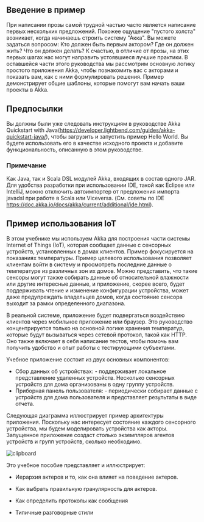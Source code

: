 ## Введение в пример
При написании прозы самой трудной частью часто является написание первых нескольких предложений. Похожее ощущение "пустого холста" возникает, когда начинаешь строить систему "Акка". Вы можете задаться вопросом: Кто должен быть первым актором? Где он должен жить? Что он должен делать? К счастью, в отличие от прозы, на этих первых шагах нас могут направить устоявшиеся лучшие практики. В оставшейся части этого руководства мы рассмотрим основную логику простого приложения Akka, чтобы познакомить вас с акторами и показать вам, как с ними формулировать решения. Пример демонстрирует общие шаблоны, которые помогут вам начать ваши проекты в Akka.
## Предпосылки
Вы должны были уже следовать инструкциям в руководстве Akka Quickstart with Java(<https://developer.lightbend.com/guides/akka-quickstart-java/>), чтобы загрузить и запустить пример Hello World. Вы будете использовать его в качестве исходного проекта и добавите функциональность, описанную в этом руководстве.
### Примечание

Как Java, так и Scala DSL модулей Akka, входящих в состав одного JAR. Для удобства разработки при использовании IDE, такой как Eclipse или IntelliJ, можно отключить автоимпортер от предложения импорта javadsl при работе в Scala или Viceversa. (См. советы по IDE <https://doc.akka.io/docs/akka/current/additional/ide.html>).

## Пример использования IoT
В этом учебнике мы используем Akka для построения части системы Internet of Things (IoT), которая сообщает данные с сенсорных устройств, установленных в домах клиентов. Пример фокусируется на показаниях температуры. Пример целевого использования позволяет клиентам войти в систему и просмотреть последние данные о температуре из различных зон их домов. Можно представить, что такие сенсоры могут также собирать данные об относительной влажности или другие интересные данные, и приложение, скорее всего, будет поддерживать чтение и изменение конфигурации устройства, может даже предупреждать владельцев домов, когда состояние сенсора выходит за рамки определенного диапазона.

В реальной системе, приложение будет подвергаться воздействию клиентов через мобильное приложение или браузер. Это руководство концентрируется только на основной логике хранения температур, которые будут вызываться через сетевой протокол, такой как HTTP. Оно также включает в себя написание тестов, чтобы помочь вам получить удобство и опыт работы с тестирующими субъектами.

Учебное приложение состоит из двух основных компонентов:

* Сбор данных об устройствах: - поддерживает локальное представление удаленных устройств. Несколько сенсорных устройств для дома организованы в одну группу устройств.
* Приборная панель пользователя: - периодически собирает данные с устройств для дома пользователя и представляет результаты в виде отчета. 

Следующая диаграмма иллюстрирует пример архитектуры приложения. Поскольку нас интересует состояние каждого сенсорного устройства, мы будем моделировать устройства как акторы. Запущенное приложение создаст столько экземпляров агентов устройств и групп устройств, сколько необходимо.

![clipboard](https://i.imgur.com/NO32TzA.png)

Это учебное пособие представляет и иллюстрирует:

* Иерархия актеров и то, как она влияет на поведение актеров.

* Как выбрать правильную гранулярность для актеров.

* Как определить протоколы как сообщения

* Типичные разговорные стили

